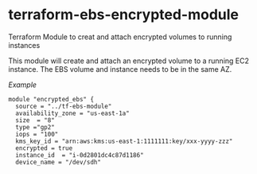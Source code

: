 # terraform-ebs-encrypted-module
Terraform Module to creat and  attach encrypted volumes to running instances

This module will create and attach an encrypted volume to a running EC2 instance.
The EBS volume and instance needs to be in the same AZ.

*Example*

```hcl
module "encrypted_ebs" {
  source = "../tf-ebs-module"
  availability_zone = "us-east-1a"
  size  = "8"
  type ="gp2"
  iops = "100"
  kms_key_id = "arn:aws:kms:us-east-1:1111111:key/xxx-yyyy-zzz"
  encrypted = true
  instance_id  = "i-0d2801dc4c87d1186"
  device_name = "/dev/sdh"
  ```
